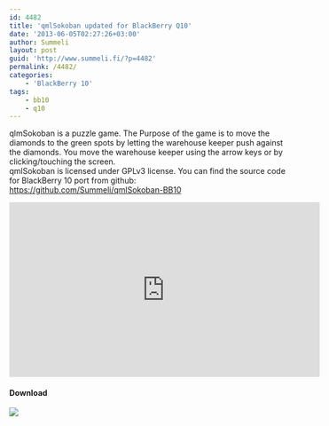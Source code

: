 ```yaml
---
id: 4482
title: 'qmlSokoban updated for BlackBerry Q10'
date: '2013-06-05T02:27:26+03:00'
author: Summeli
layout: post
guid: 'http://www.summeli.fi/?p=4482'
permalink: /4482/
categories:
    - 'BlackBerry 10'
tags:
    - bb10
    - q10
---
```


qlmSokoban is a puzzle game. The Purpose of the game is to move the diamonds to the green spots by letting the warehouse keeper push against the diamonds. You move the warehouse keeper using the arrow keys or by clicking/touching the screen.  
qmlSokoban is licensed under GPLv3 license. You can find the source code for BlackBerry 10 port from github: <https://github.com/Summeli/qmlSokoban-BB10>  
<iframe allowfullscreen="allowfullscreen" frameborder="0" height="315" loading="lazy" src="https://www.youtube.com/embed/rj-nvWIrJwY" width="560"></iframe>

#### Download

[![](http://www.summeli.com/wp-content/uploads/2013/02/BB-World_Get-It_BLK-Box-300x103.png)](http://appworld.blackberry.com/webstore/content/19228955)